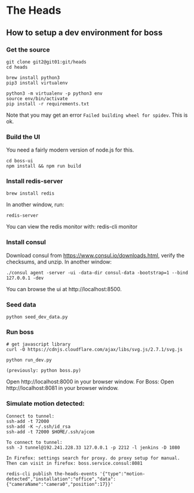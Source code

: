 # The Heads


## How to setup a dev environment for boss

### Get the source
    git clone git2@git01:git/heads
    cd heads
    
    brew install python3
    pip3 install virtualenv
    
    python3 -m virtualenv -p python3 env
    source env/bin/activate
    pip install -r requirements.txt
    
Note that you may get an error `Failed building wheel for spidev`. 
This is ok.

    
### Build the UI

You need a fairly modern version of node.js for this.

    cd boss-ui
    npm install && npm run build
    
### Install redis-server
    brew install redis
    
In another window, run:

    redis-server

You can view the redis monitor with:
    redis-cli monitor

### Install consul

Download consul from https://www.consul.io/downloads.html, verify the checksums, and unzip.
In another window:

    ./consul agent -server -ui -data-dir consul-data -bootstrap=1 --bind 127.0.0.1 -dev
    
You can browse the ui at http://localhost:8500.

### Seed data

    python seed_dev_data.py

### Run boss

    # get javascript library 
    curl -O https://cdnjs.cloudflare.com/ajax/libs/svg.js/2.7.1/svg.js

    python run_dev.py

    (previously: python boss.py)
    
Open http://localhost:8000 in your browser window.
For Boss: Open http://localhost:8081 in your browser window.

### Simulate motion detected:
    Connect to tunnel: 
    ssh-add -t 72000
    ssh-add -K ~/.ssh/id_rsa
    ssh-add -t 72000 $HOME/.ssh/ajcom

    To connect to tunnel:
    ssh -J tunnel@192.241.228.33 127.0.0.1 -p 2212 -l jenkins -D 1080

    In Firefox: settings search for proxy. do proxy setup for manual.
    Then can visit in firefox: boss.service.consul:8081

    redis-cli publish the-heads-events '{"type":"motion-detected","installation":"office","data":{"cameraName":"camera0","position":17}}'
